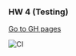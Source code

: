 ### HW 4 (Testing)
[Go to GH pages](https://VyacheslavBakashov.github.io/ahj_hw_4_testing/)


![CI](https://github.com/VyacheslavBakashov/ahj_hw_4_testing/actions/workflows/web.yml/badge.svg)